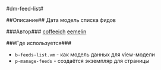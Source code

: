 #dm-feed-list#

##Описание##
Дата модель списка фидов

###Автор### 
[coffeeich](https://staff.yandex-team.ru/coffeeich)
[eemelin](https://staff.yandex-team.ru/eemelin)

###Где используется###

* `b-feeds-list.vm` - как модель данных для view-модели
* `p-manage-feeds` - создаётся экземпляр для страницы 
